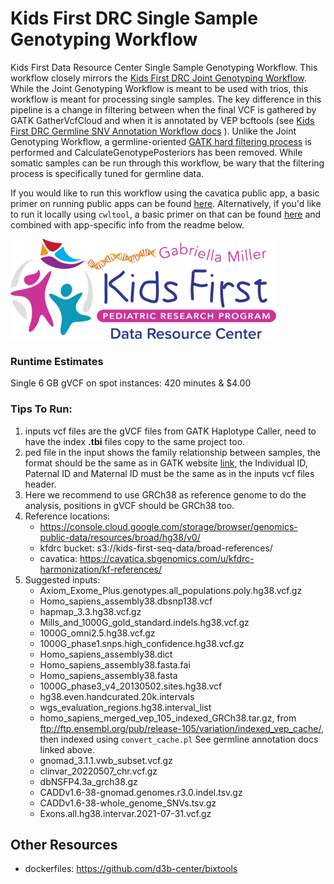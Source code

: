 # Kids First DRC Single Sample Genotyping Workflow
Kids First Data Resource Center Single Sample Genotyping Workflow. This workflow closely mirrors the [Kids First DRC Joint Genotyping Workflow](https://github.com/kids-first/kf-jointgenotyping-workflow/blob/master/workflow/kfdrc_jointgenotyping_refinement_workflow.cwl).
While the Joint Genotyping Workflow is meant to be used with trios, this workflow is meant for processing single samples.
The key difference in this pipeline is a change in filtering between when the final VCF is gathered by GATK GatherVcfCloud and when it is annotated by VEP bcftools (see [Kids First DRC Germline SNV Annotation Workflow docs](https://github.com/kids-first/kf-germline-workflow/blob/master/docs/GERMLINE_SNV_ANNOT_README.md) ).
Unlike the Joint Genotyping Workflow, a germline-oriented [GATK hard filtering process](https://gatk.broadinstitute.org/hc/en-us/articles/360035890471-Hard-filtering-germline-short-variants) is performed and CalculateGenotypePosteriors has been removed.
While somatic samples can be run through this workflow, be wary that the filtering process is specifically tuned for germline data.

If you would like to run this workflow using the cavatica public app, a basic primer on running public apps can be found [here](https://www.notion.so/d3b/Starting-From-Scratch-Running-Cavatica-af5ebb78c38a4f3190e32e67b4ce12bb).
Alternatively, if you'd like to run it locally using `cwltool`, a basic primer on that can be found [here](https://www.notion.so/d3b/Starting-From-Scratch-Running-CWLtool-b8dbbde2dc7742e4aff290b0a878344d) and combined with app-specific info from the readme below.

![data service logo](https://github.com/d3b-center/d3b-research-workflows/raw/master/doc/kfdrc-logo-sm.png)

### Runtime Estimates
Single 6 GB gVCF on spot instances: 420 minutes & $4.00

### Tips To Run:
1. inputs vcf files are the gVCF files from GATK Haplotype Caller, need to have the index **.tbi** files copy to the same project too.
1. ped file in the input shows the family relationship between samples, the format should be the same as in GATK website [link](https://gatkforums.broadinstitute.org/gatk/discussion/7696/pedigree-ped-files), the Individual ID, Paternal ID and Maternal ID must be the same as in the inputs vcf files header.
1. Here we recommend to use GRCh38 as reference genome to do the analysis, positions in gVCF should be GRCh38 too.
1. Reference locations:
    - https://console.cloud.google.com/storage/browser/genomics-public-data/resources/broad/hg38/v0/
    - kfdrc bucket: s3://kids-first-seq-data/broad-references/
    - cavatica: https://cavatica.sbgenomics.com/u/kfdrc-harmonization/kf-references/
1. Suggested inputs:
    -  Axiom_Exome_Plus.genotypes.all_populations.poly.hg38.vcf.gz
    -  Homo_sapiens_assembly38.dbsnp138.vcf
    -  hapmap_3.3.hg38.vcf.gz
    -  Mills_and_1000G_gold_standard.indels.hg38.vcf.gz
    -  1000G_omni2.5.hg38.vcf.gz
    -  1000G_phase1.snps.high_confidence.hg38.vcf.gz
    -  Homo_sapiens_assembly38.dict
    -  Homo_sapiens_assembly38.fasta.fai
    -  Homo_sapiens_assembly38.fasta
    -  1000G_phase3_v4_20130502.sites.hg38.vcf
    -  hg38.even.handcurated.20k.intervals
    -  wgs_evaluation_regions.hg38.interval_list
    -  homo_sapiens_merged_vep_105_indexed_GRCh38.tar.gz, from ftp://ftp.ensembl.org/pub/release-105/variation/indexed_vep_cache/, then indexed using `convert_cache.pl`
        See germline annotation docs linked above.
    -  gnomad_3.1.1.vwb_subset.vcf.gz
    -  clinvar_20220507_chr.vcf.gz
    -  dbNSFP4.3a_grch38.gz
    -  CADDv1.6-38-gnomad.genomes.r3.0.indel.tsv.gz
    -  CADDv1.6-38-whole_genome_SNVs.tsv.gz
    -  Exons.all.hg38.intervar.2021-07-31.vcf.gz


## Other Resources
- dockerfiles: https://github.com/d3b-center/bixtools

